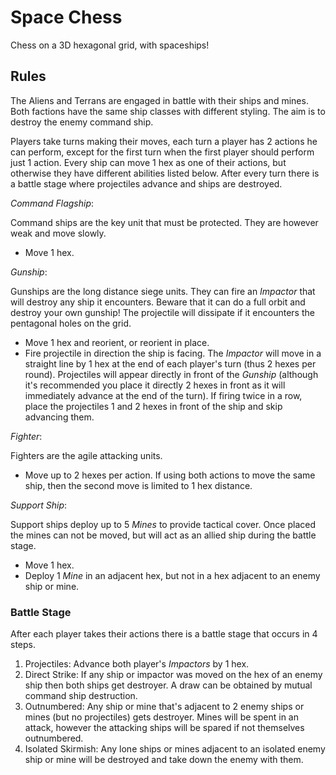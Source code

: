 Space Chess
===========

Chess on a 3D hexagonal grid, with spaceships!


Rules
-----

The Aliens and Terrans are engaged in battle with their ships and mines. Both factions have
the same ship classes with different styling. The aim is to destroy the enemy command ship.

Players take turns making their moves, each turn a player has 2 actions he can perform, except
for the first turn when the first player should perform just 1 action. Every ship can move 1
hex as one of their actions, but otherwise they have different abilities listed below. After
every turn there is a battle stage where projectiles advance and ships are destroyed.


*Command Flagship*:

Command ships are the key unit that must be protected. They are however weak and move slowly.
* Move 1 hex.


*Gunship*:

Gunships are the long distance siege units. They can fire an *Impactor* that will destroy any
ship it encounters. Beware that it can do a full orbit and destroy your own gunship! The
projectile will dissipate if it encounters the pentagonal holes on the grid.
* Move 1 hex and reorient, or reorient in place.
* Fire projectile in direction the ship is facing. The *Impactor* will move in a straight line
by 1 hex at the end of each player's turn (thus 2 hexes per round). Projectiles will appear
directly in front of the *Gunship* (although it's recommended you place it directly 2 hexes in
front as it will immediately advance at the end of the turn). If firing twice in a row, place
the projectiles 1 and 2 hexes in front of the ship and skip advancing them.


*Fighter*:

Fighters are the agile attacking units.
* Move up to 2 hexes per action. If using both actions to move the same ship, then the second
move is limited to 1 hex distance.


*Support Ship*:

Support ships deploy up to 5 *Mines* to provide tactical cover. Once placed the mines can not
be moved, but will act as an allied ship during the battle stage.
* Move 1 hex.
* Deploy 1 *Mine* in an adjacent hex, but not in a hex adjacent to an enemy ship or mine.


### Battle Stage

After each player takes their actions there is a battle stage that occurs in 4 steps.
1. Projectiles: Advance both player's *Impactors* by 1 hex.
2. Direct Strike: If any ship or impactor was moved on the hex of an enemy ship then both ships get destroyer.
A draw can be obtained by mutual command ship destruction.
3. Outnumbered: Any ship or mine that's adjacent to 2 enemy ships or mines (but no projectiles) gets destroyer.
Mines will be spent in an attack, however the attacking ships will be spared if not themselves outnumbered.
4. Isolated Skirmish: Any lone ships or mines adjacent to an isolated enemy ship or mine will be destroyed and
take down the enemy with them.